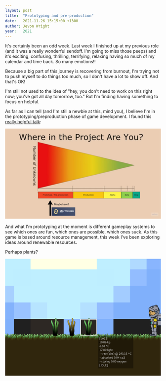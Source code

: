 ```yaml
---
layout: post
title:  "Prototyping and pre-production"
date:   2021-11-26 15:15:00 +1300
author: Jevon Wright
year:   2021
---
```


It's certainly been an odd week. Last week I finished up at my previous role
(and it was a really wonderful sendoff. I'm going to miss those peeps)
and it's exciting, confusing, thrilling, terrifying, relaxing having so much of my calendar
and time back. So many emotions!!

Because a big part of this journey is recovering from burnout, I'm trying not
to push myself to do things too much, so I don't have a lot to show off. And that's OK!

I'm still not used to the idea of "hey, you don't need to work on this right now;
you've got all day tomorrow, too." But I'm finding having something to focus on helpful.

As far as I can tell (and I'm still a newbie
at this, mind you), I believe I'm in the prototyping/preproduction phase of game development.
I found this [really helpful talk](https://www.youtube.com/watch?v=4DWdnoLosZ8):

[![Where in the project are you? I think I'm in pre-production.](/assets/blog/in-preproduction.jpg)](/assets/blog/in-preproduction.jpg)

And what I'm prototyping at the moment is different gameplay systems to see
which ones are fun, which ones are possible, which ones suck. As this game is
based around resource management, this week I've been exploring ideas around
renewable resources.

Perhaps plants?

[![Plants can consume and produce resources](/assets/screenshots/2021-11-26.png)](/assets/screenshots/2021-11-26.png)
